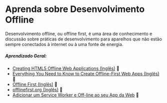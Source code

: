 # Aprenda sobre Desenvolvimento Offline

Desenvolvimento offline, ou offline first, é uma área de conhecimento e discussão sobre práticas de desenvolvimento para aparelhos que não estão sempre conectados à internet ou à uma fonte de energia.

##### Aprendizado Geral:

* [Creating HTML5 Offline Web Applications (Inglês)](http://apress.jensimmons.com/v5/pro-html5-programming/ch12.html)  :book:
* [Everything You Need to Know to Create Offline-First Web Apps (Inglês)](https://github.com/pazguille/offline-first) :book:
* [Offline First (Inglês)](http://www.webdirections.org/offlineworkshop/ibooksDraft.pdf) :book:
* [offlinefirst.org (Inglês)](http://offlinefirst.org) :book:
* [Adicionar um Service Worker e Off-line ao seu App da Web](https://developers.google.com/web/fundamentals/getting-started/codelabs/offline/) :book:
